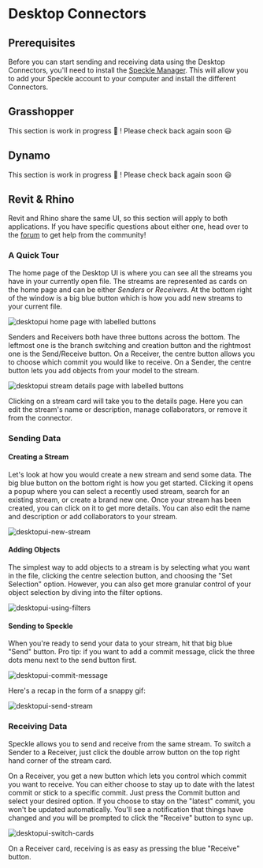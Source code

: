 # Desktop Connectors

## Prerequisites 

Before you can start sending and receiving data using the Desktop Connectors, you'll need to install the [Speckle Manager](/user/manager). This will allow you to add your Speckle account to your computer and install the different Connectors.

## Grasshopper

This section is work in progress 🚧 ! Please check back again soon 😃

## Dynamo

This section is work in progress 🚧 ! Please check back again soon 😃

## Revit & Rhino

Revit and Rhino share the same UI, so this section will apply to both applications. If you have specific questions about either one, head over to the [forum](https://discourse.speckle.works/) to get help from the community!

### A Quick Tour

The home page of the Desktop UI is where you can see all the streams you have in your currently open file. The streams are represented as cards on the home page and can be either _Senders_ or _Receivers_. At the bottom right of the window is a big blue button which is how you add new streams to your current file.

![desktopui home page with labelled buttons](https://user-images.githubusercontent.com/7717434/107382404-badd7f80-6ae7-11eb-9941-2265b1cc5748.png)


Senders and Receivers both have three buttons across the bottom. The leftmost one is the branch switching and creation button and the rightmost one is the Send/Receive button. On a Receiver, the centre button allows you to choose which commit you would like to receive. On a Sender, the centre button lets you add objects from your model to the stream.

![desktopui stream details page with labelled buttons](https://user-images.githubusercontent.com/7717434/107384024-7e128800-6ae9-11eb-8e2d-76dec6f54b03.png)

Clicking on a stream card will take you to the details page. Here you can edit the stream's name or description, manage collaborators, or remove it from the connector.

### Sending Data

#### Creating a Stream

Let's look at how you would create a new stream and send some data. The big blue button on the bottom right is how you get started. Clicking it opens a popup where you can select a recently used stream, search for an existing stream, or create a brand new one. Once your stream has been created, you can click on it to get more details. You can also edit the name and description or add collaborators to your stream.

![desktopui-new-stream](https://user-images.githubusercontent.com/7717434/106741747-08ec1200-6614-11eb-9162-829670899da9.gif)

#### Adding Objects

The simplest way to add objects to a stream is by selecting what you want in the file, clicking the centre selection button, and choosing the "Set Selection" option. However, you can also get more granular control of your object selection by diving into the filter options.

![desktopui-using-filters](https://user-images.githubusercontent.com/7717434/106741137-35ebf500-6613-11eb-84b7-0ceb721a28cb.gif)

#### Sending to Speckle

When you're ready to send your data to your stream, hit that big blue "Send" button. Pro tip: if you want to add a commit message, click the three dots menu next to the send button first.

![desktopui-commit-message](https://user-images.githubusercontent.com/7717434/106741155-3c7a6c80-6613-11eb-8273-ef59e7261ceb.gif)

Here's a recap in the form of a snappy gif:

![desktopui-send-stream](https://user-images.githubusercontent.com/7717434/106739196-c248e880-6610-11eb-8cc5-01216cc980b1.gif)

### Receiving Data

Speckle allows you to send and receive from the same stream. To switch a Sender to a Receiver, just click the double arrow button on the top right hand corner of the stream card. 

On a Receiver, you get a new button which lets you control which commit you want to receive. You can either choose to stay up to date with the latest commit or stick to a specific commit. Just press the Commit button and select your desired option. If you choose to stay on the "latest" commit, you won't be updated automatically. You'll see a notification that things have changed and you will be prompted to click the "Receive" button to sync up. 

![desktopui-switch-cards](https://user-images.githubusercontent.com/7717434/106739209-c5dc6f80-6610-11eb-8625-01b19240c612.gif)

On a Receiver card, receiving is as easy as pressing the blue "Receive" button.

